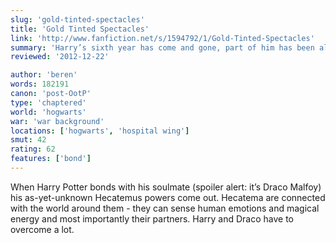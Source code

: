 ```yaml
---
slug: 'gold-tinted-spectacles'
title: 'Gold Tinted Spectacles'
link: 'http://www.fanfiction.net/s/1594792/1/Gold-Tinted-Spectacles'
summary: 'Harry’s sixth year has come and gone, part of him has been alone. As his seventh year dawns he’s looking for something and he’s not sure what but he knows it’s out there and involves Draco Malfoy.'
reviewed: '2012-12-22'

author: 'beren'
words: 182191
canon: 'post-OotP'
type: 'chaptered'
world: 'hogwarts'
war: 'war background'
locations: ['hogwarts', 'hospital wing']
smut: 42
rating: 62
features: ['bond']
---
```


When Harry Potter bonds with his soulmate (spoiler alert: it’s Draco Malfoy) his as-yet-unknown Hecatemus powers come out. Hecatema are connected with the world around them - they can sense human emotions and magical energy and most importantly their partners. Harry and Draco have to overcome a lot.
